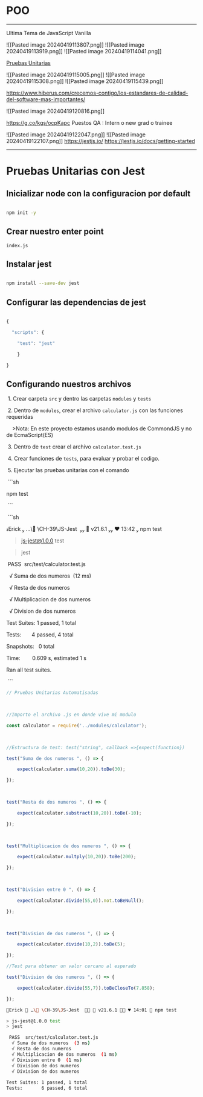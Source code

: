 # POO


---
Ultima Tema de JavaScript Vanilla 

![[Pasted image 20240419113807.png]]
![[Pasted image 20240419113919.png]]
![[Pasted image 20240419114041.png]]

[Pruebas Unitarias](https://aws.amazon.com/es/what-is/unit-testing/)

![[Pasted image 20240419115005.png]]
![[Pasted image 20240419115308.png]]
![[Pasted image 20240419115439.png]]

https://www.hiberus.com/crecemos-contigo/los-estandares-de-calidad-del-software-mas-importantes/

![[Pasted image 20240419120816.png]]

https://g.co/kgs/ocpKapc
Puestos QA : Intern o new grad o trainee

![[Pasted image 20240419122047.png]]
![[Pasted image 20240419122107.png]]
https://jestjs.io/
https://jestjs.io/docs/getting-started

---
# Pruebas Unitarias con Jest

## Inicializar node con la configuracion por default

 ```sh

npm init -y

```

## Crear nuestro enter point

`index.js`


## Instalar jest

```sh

npm install --save-dev jest

```

  

## Configurar las dependencias de jest

```javascript

{

  "scripts": {

    "test": "jest"

    }

}

```


## Configurando nuestros archivos

 1. Crear carpeta `src` y dentro las carpetas `modules` y `tests`

  
 2. Dentro de `modules`, crear el archivo `calculator.js` con las funciones requeridas

    >Nota: En este proyecto estamos usando modulos de CommondJS y no de EcmaScript(ES)

  

 3. Dentro de `test` crear el archivo `calculator.test.js`


 4. Crear funciones de `tests`, para evaluar y probar el codigo.


 5. Ejecutar las pruebas unitarias con el comando

 ```sh

npm test

 ```

  

 ```sh

Erick  …\󰈙 \CH-39\JS-Jest    v21.6.1  ♥ 13:42   npm test

  

> js-jest@1.0.0 test

> jest

  

 PASS  src/test/calculator.test.js

  √ Suma de dos numeros  (12 ms)

  √ Resta de dos numeros

  √ Multiplicacion de dos numeros

  √ Division de dos numeros

  

Test Suites: 1 passed, 1 total

Tests:       4 passed, 4 total

Snapshots:   0 total

Time:        0.609 s, estimated 1 s

Ran all test suites.

 ```


```js
// Pruebas Unitarias Automatisadas

  

//Importo el archivo .js en donde vive mi modulo

const calculator = require('../modules/calculator');

  

//Estructura de test: test("string", callback =>{expect(function})

test("Suma de dos numeros ", () => {

    expect(calculator.suma(10,20)).toBe(30);

});

  

test("Resta de dos numeros ", () => {

    expect(calculator.substract(10,20)).toBe(-10);

});

  

test("Multiplicacion de dos numeros ", () => {

    expect(calculator.multply(10,20)).toBe(200);

});

  

test("Division entre 0 ", () => {

    expect(calculator.divide(55,0)).not.toBeNull();

});

  

test("Division de dos numeros ", () => {

    expect(calculator.divide(10,2)).toBe(5);

});

//Test para obtener un valor cercano al esperado

test("Division de dos numeros ", () => {

    expect(calculator.divide(55,7)).toBeCloseTo(7.858);

});
```


```sh
Erick  …\󰈙 \CH-39\JS-Jest    v21.6.1  ♥ 14:01  npm test

> js-jest@1.0.0 test
> jest

 PASS  src/test/calculator.test.js
  √ Suma de dos numeros  (3 ms)
  √ Resta de dos numeros                                                                                                                                                          
  √ Multiplicacion de dos numeros  (1 ms)                                                                                                                                         
  √ Division entre 0  (1 ms)                                                                                                                                                      
  √ Division de dos numeros                                                                                                                                                       
  √ Division de dos numeros                                                                                                                                                       
                                                                                                                                                                                  
Test Suites: 1 passed, 1 total                                                                                                                                                    
Tests:       6 passed, 6 total    
```
